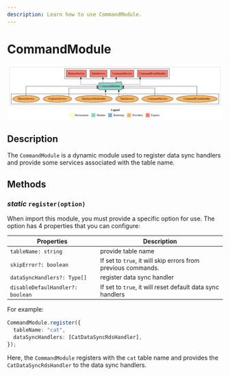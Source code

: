 ```yaml
---
description: Learn how to use CommandModule.
---
```


# CommandModule

![CommandModule structure](./images/CommandModule.png)

## Description

The `CommandModule` is a dynamic module used to register data sync handlers and provide some services associated with the table name.

## Methods

### *static* `register(option)`

When import this module, you must provide a specific option for use. The option has 4 properties that you can configure:

| Properties                | Description              |
| -------------------------------- | ------------------------------------- |
| `tableName: string`              | provide table name             |
| `skipError?: boolean`            | If set to `true`, it will skip errors from previous commands.             |
| `dataSyncHandlers?: Type[]`      | register data sync handler      |
| `disableDefaulHandler?: boolean` | If set to `true`, it will reset default data sync handlers |

For example:

```ts
CommandModule.register({
  tableName: "cat",
  dataSyncHandlers: [CatDataSyncRdsHandler],
});
```

Here, the `CommandModule` registers with the `cat` table name and provides the `CatDataSyncRdsHandler` to the data sync handlers.
